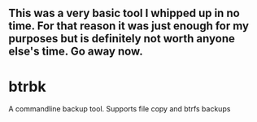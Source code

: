 ## This was a very basic tool I whipped up in no time. For that reason it was just enough for my purposes but is definitely not worth anyone else's time. Go away now.

# btrbk
A commandline backup tool. Supports file copy and btrfs backups

